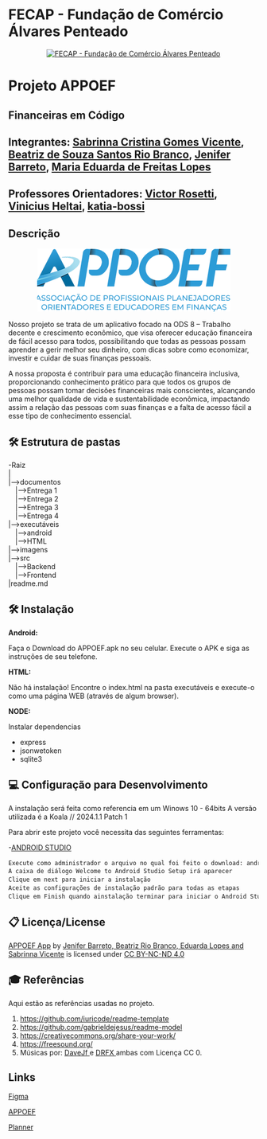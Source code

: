 # FECAP - Fundação de Comércio Álvares Penteado
<p align="center">
<a href= "https://www.fecap.br/"><img src="https://encrypted-tbn0.gstatic.com/images?q=tbn:ANd9GcRhZPrRa89Kma0ZZogxm0pi-tCn_TLKeHGVxywp-LXAFGR3B1DPouAJYHgKZGV0XTEf4AE&usqp=CAU" alt="FECAP - Fundação de Comércio Álvares Penteado" border="0"></a>
</p>

# Projeto APPOEF

## Financeiras em Código

## Integrantes: <a href="https://www.linkedin.com/in/sabrinna-vicente-049225306/">Sabrinna Cristina Gomes Vicente</a>, <a href="https://www.linkedin.com/in/biaib/">Beatriz de Souza Santos Rio Branco</a>, <a href="https://www.linkedin.com/in/jenifer-barreto-55022523b/">Jenifer Barreto</a>, <a href="https://www.linkedin.com/in/mariaeflopes/">Maria Eduarda de Freitas Lopes</a>
## Professores Orientadores: <a href="https://www.linkedin.com/in/victorbarq/">Victor Rosetti</a>, <a href="https://www.linkedin.com/in/vheltai/">Vinicius Heltai</a>, <a href="[https://www.linkedin.com/in/vheltai/](https://www.linkedin.com/in/katia-bossi/)">katia-bossi</a>

## Descrição

<p align="center">
<img src="imagens/APPOEFlogo.png" alt="APPOEF" border="0">


Nosso projeto se trata de um aplicativo focado na  ODS 8 – Trabalho decente e crescimento econômico, que visa oferecer educação financeira de fácil acesso para todos, possibilitando que todas as pessoas possam aprender a gerir melhor seu dinheiro, com dicas sobre como economizar, investir e cuidar de suas finanças pessoais. 


<a>
A nossa proposta é contribuir para uma educação financeira inclusiva, proporcionando conhecimento prático para que todos os grupos de pessoas possam tomar decisões financeiras mais conscientes, alcançando uma melhor qualidade de vida e sustentabilidade econômica, impactando assim a relação das pessoas com suas finanças e a falta de acesso fácil a esse tipo de conhecimento essencial.
</a>

## 🛠 Estrutura de pastas

-Raiz<br>
|<br>
|-->documentos<br>
  &emsp;|-->Entrega 1<br>
  &emsp;|-->Entrega 2<br>
  &emsp;|-->Entrega 3<br>
  &emsp;|-->Entrega 4<br>
|-->executáveis<br>
  &emsp;|-->android<br>
  &emsp;|-->HTML<br>
|-->imagens<br>
|-->src<br>
  &emsp;|-->Backend<br>
  &emsp;|-->Frontend<br>
|readme.md<br>

## 🛠 Instalação

<b>Android:</b>

Faça o Download do APPOEF.apk no seu celular.
Execute o APK e siga as instruções de seu telefone.

<b>HTML:</b>

Não há instalação!
Encontre o index.html na pasta executáveis e execute-o como uma página WEB (através de algum browser).

<b>NODE:</b>

Instalar dependencias 
- express
- jsonwetoken
- sqlite3


## 💻 Configuração para Desenvolvimento

A instalação será feita como referencia em um Winows 10 - 64bits
A versão utilizada é a Koala // 2024.1.1 Patch 1

Para abrir este projeto você necessita das seguintes ferramentas:

-<a href="https://developer.android.com/studio?gad_source=1&gclid=CjwKCAjwjsi4BhB5EiwAFAL0YJg7deeKIdqMGp8xDxrgcElCKwCzbKnZFdjvMu-1svySjL2aMJQ0eBoC2QkQAvD_BwE&gclsrc=aw.ds&hl=pt-br">ANDROID STUDIO</a>

```sh
Execute como administrador o arquivo no qual foi feito o download: android-studio-2024.1.1
A caixa de diálogo Welcome to Android Studio Setup irá aparecer
Clique em next para iniciar a instalação
Aceite as configurações de instalação padrão para todas as etapas
Clique em Finish quando ainstalação terminar para iniciar o Android Studio

```

## 📋 Licença/License
<p xmlns:cc="http://creativecommons.org/ns#" xmlns:dct="http://purl.org/dc/terms/"><a property="dct:title" rel="cc:attributionURL" href="https://github.com/2024-2-NCC3/Projeto3">APPOEF App</a> by <a rel="cc:attributionURL dct:creator" property="cc:attributionName" href="https://github.com/2024-2-NCC3/Projeto3">Jenifer Barreto, Beatriz Rio Branco, Eduarda Lopes and Sabrinna Vicente</a> is licensed under <a href="https://creativecommons.org/licenses/by-nc-nd/4.0/?ref=chooser-v1" target="_blank" rel="license noopener noreferrer" style="display:inline-block;">CC BY-NC-ND 4.0<img style="height:22px!important;margin-left:3px;vertical-align:text-bottom;" src="https://mirrors.creativecommons.org/presskit/icons/cc.svg?ref=chooser-v1" alt=""><img style="height:22px!important;margin-left:3px;vertical-align:text-bottom;" src="https://mirrors.creativecommons.org/presskit/icons/by.svg?ref=chooser-v1" alt=""><img style="height:22px!important;margin-left:3px;vertical-align:text-bottom;" src="https://mirrors.creativecommons.org/presskit/icons/nc.svg?ref=chooser-v1" alt=""><img style="height:22px!important;margin-left:3px;vertical-align:text-bottom;" src="https://mirrors.creativecommons.org/presskit/icons/nd.svg?ref=chooser-v1" alt=""></a></p>


## 🎓 Referências

Aqui estão as referências usadas no projeto.

1. <https://github.com/iuricode/readme-template>
2. <https://github.com/gabrieldejesus/readme-model>
3. <https://creativecommons.org/share-your-work/>
4. <https://freesound.org/>
5. Músicas por: <a href="https://freesound.org/people/DaveJf/sounds/616544/"> DaveJf </a> e <a href="https://freesound.org/people/DRFX/sounds/338986/"> DRFX </a> ambas com Licença CC 0.

## Links 
<a href="https://www.figma.com/design/oqu6D8AnsQO9fFDGpQdWX3/APOEF?node-id=0-1&node-type=canvas&t=Ly7hNgtEdeeizgr8-0">Figma</a>


<a href="https://www.appoef.org/">APPOEF</a>


<a href="https://planner.cloud.microsoft/edu.fecap.br/pt-BR/Home/Planner/#/plantaskboard?groupId=543edac8-2b63-4d48-97c5-42c2cc98ba86&planId=4COb-dENKkWdoWVBNVAY02QAGbfD">Planner</a>



